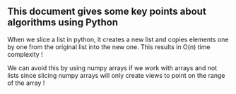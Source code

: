 ## This document gives some key points about algorithms using Python

When we slice a list in python, it creates a new list and copies elements one by one from the original list into the new one. This results in O(n) time complexity !  

We can avoid this by using numpy arrays if we work with arrays and not lists since slicing numpy arrays will only create views to point on the range of the array !  

